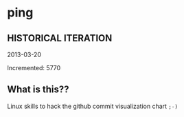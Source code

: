 # ping

## HISTORICAL ITERATION
2013-03-20

Incremented: 5770

## What is this?? 
Linux skills to hack the github commit visualization chart `;-)`
